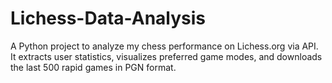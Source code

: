 # Lichess-Data-Analysis
A Python project to analyze my chess performance on Lichess.org via API. It extracts user statistics, visualizes preferred game modes, and downloads the last 500 rapid games in PGN format.
